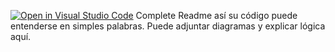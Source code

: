 [![Open in Visual Studio Code](https://classroom.github.com/assets/open-in-vscode-2e0aaae1b6195c2367325f4f02e2d04e9abb55f0b24a779b69b11b9e10269abc.svg)](https://classroom.github.com/online_ide?assignment_repo_id=15505686&assignment_repo_type=AssignmentRepo)
Complete Readme así su código puede entenderse en simples palabras. Puede adjuntar diagramas y explicar lógica aquí. 
